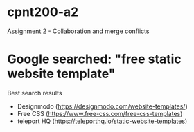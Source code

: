 # cpnt200-a2
Assignment 2 - Collaboration and merge conflicts
# Google searched: "free static website template"
 Best search results
  - Designmodo (https://designmodo.com/website-templates/)
   - Free CSS (https://www.free-css.com/free-css-templates)
   - teleport HQ (https://teleporthq.io/static-website-templates)
   
